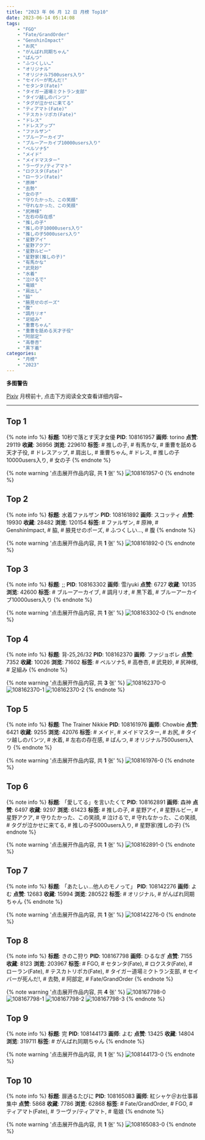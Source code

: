 ```yaml
---
title: "2023 年 06 月 12 日 月榜 Top10"
date: 2023-06-14 05:14:08
tags:
    - "FGO"
    - "Fate/GrandOrder"
    - "GenshinImpact"
    - "お尻"
    - "がんばれ同期ちゃん"
    - "ぱんつ"
    - "ふつくしい…"
    - "オリジナル"
    - "オリジナル7500users入り"
    - "セイバーが死んだ!"
    - "セタンタ(Fate)"
    - "タイガー道場ミクトラン支部"
    - "タイツ越しのパンツ"
    - "タグが泣かせに来てる"
    - "ティアマト(Fate)"
    - "テスカトリポカ(Fate)"
    - "ドレス"
    - "ドレスアップ"
    - "ファルザン"
    - "ブルーアーカイブ"
    - "ブルーアーカイブ10000users入り"
    - "ペルソナ5"
    - "メイド"
    - "メイドマスター"
    - "ラーヴァ/ティアマト"
    - "ロクスタ(Fate)"
    - "ローラン(Fate)"
    - "原神"
    - "去勢"
    - "女の子"
    - "守りたかった、この笑顔"
    - "守れなかった、この笑顔"
    - "尻神様"
    - "左右の存在感"
    - "推しの子"
    - "推しの子10000users入り"
    - "推しの子5000users入り"
    - "星野アイ"
    - "星野アクア"
    - "星野ルビー"
    - "星野家(推しの子)"
    - "有馬かな"
    - "武見妙"
    - "水着"
    - "泣けるで"
    - "竜娘"
    - "肩出し"
    - "脇"
    - "腋見せのポーズ"
    - "腹"
    - "調月リオ"
    - "足組み"
    - "重曹ちゃん"
    - "重曹を舐める天才子役"
    - "阿部定"
    - "高巻杏"
    - "黒下着"
categories:
    - "月榜"
    - "2023"
---
```


<i class="fa fa-triangle-exclamation"></i>**多图警告**<i class="fa fa-triangle-exclamation"></i>

[Pixiv](https://www.pixiv.net/) 月榜前十, 点击下方阅读全文查看详细内容~

<!-- more -->

---

## Top 1

{% note info %}
**标题**: 10秒で落とす天才女優
**PID**: 108161957 **画师**: torino
**点赞**: 29119 **收藏**: 36956 **浏览**: 229610
**标签**: # 推しの子, # 有馬かな, # 重曹を舐める天才子役, # ドレスアップ, # 肩出し, # 重曹ちゃん, # ドレス, # 推しの子10000users入り, # 女の子
{% endnote %}

{% note warning '点击展开作品内容, 共 **1** 张' %}
![108161957-0](https://i.pixiv.re/img-original/img/2023/05/16/00/00/33/108161957_p0.jpg)
{% endnote %}

## Top 2

{% note info %}
**标题**: 水着ファルザン
**PID**: 108161892 **画师**: スコッティ
**点赞**: 19930 **收藏**: 28482 **浏览**: 120154
**标签**: # ファルザン, # 原神, # GenshinImpact, # 脇, # 腋見せのポーズ, # ふつくしい…, # 腹
{% endnote %}

{% note warning '点击展开作品内容, 共 **1** 张' %}
![108161892-0](https://i.pixiv.re/img-original/img/2023/05/16/00/00/15/108161892_p0.jpg)
{% endnote %}

## Top 3

{% note info %}
**标题**: ;;
**PID**: 108163302 **画师**: 雪/yuki
**点赞**: 6727 **收藏**: 10135 **浏览**: 42600
**标签**: # ブルーアーカイブ, # 調月リオ, # 黒下着, # ブルーアーカイブ10000users入り
{% endnote %}

{% note warning '点击展开作品内容, 共 **1** 张' %}
![108163302-0](https://i.pixiv.re/img-original/img/2023/05/16/00/37/08/108163302_p0.jpg)
{% endnote %}

## Top 4

{% note info %}
**标题**: 背‐25,26/32
**PID**: 108162370 **画师**: ファジョボレ
**点赞**: 7352 **收藏**: 10026 **浏览**: 71602
**标签**: # ペルソナ5, # 高巻杏, # 武見妙, # 尻神様, # 足組み
{% endnote %}

{% note warning '点击展开作品内容, 共 **3** 张' %}
![108162370-0](https://i.pixiv.re/img-original/img/2023/05/16/00/06/53/108162370_p0.jpg)
![108162370-1](https://i.pixiv.re/img-original/img/2023/05/16/00/06/53/108162370_p1.jpg)
![108162370-2](https://i.pixiv.re/img-original/img/2023/05/16/00/06/53/108162370_p2.jpg)
{% endnote %}

## Top 5

{% note info %}
**标题**: The Trainer Nikkie
**PID**: 108161976 **画师**: Chowbie
**点赞**: 6421 **收藏**: 9255 **浏览**: 42076
**标签**: # メイド, # メイドマスター, # お尻, # タイツ越しのパンツ, # 水着, # 左右の存在感, # ぱんつ, # オリジナル7500users入り
{% endnote %}

{% note warning '点击展开作品内容, 共 **1** 张' %}
![108161976-0](https://i.pixiv.re/img-original/img/2023/05/16/00/00/40/108161976_p0.png)
{% endnote %}

## Top 6

{% note info %}
**标题**: 「愛してる」を言いたくて
**PID**: 108162891 **画师**: 森神
**点赞**: 6497 **收藏**: 9297 **浏览**: 61423
**标签**: # 推しの子, # 星野アイ, # 星野ルビー, # 星野アクア, # 守りたかった、この笑顔, # 泣けるで, # 守れなかった、この笑顔, # タグが泣かせに来てる, # 推しの子5000users入り, # 星野家(推しの子)
{% endnote %}

{% note warning '点击展开作品内容, 共 **1** 张' %}
![108162891-0](https://i.pixiv.re/img-original/img/2023/05/16/00/23/24/108162891_p0.jpg)
{% endnote %}

## Top 7

{% note info %}
**标题**: 「あたしぃ…他人のモノって」
**PID**: 108142276 **画师**: よむ
**点赞**: 12683 **收藏**: 15994 **浏览**: 280522
**标签**: # オリジナル, # がんばれ同期ちゃん
{% endnote %}

{% note warning '点击展开作品内容, 共 **1** 张' %}
![108142276-0](https://i.pixiv.re/img-original/img/2023/05/15/08/03/24/108142276_p0.png)
{% endnote %}

## Top 8

{% note info %}
**标题**: きのこ狩り
**PID**: 108167798 **画师**: ひるなぎ
**点赞**: 7155 **收藏**: 8123 **浏览**: 203967
**标签**: # FGO, # セタンタ(Fate), # ロクスタ(Fate), # ローラン(Fate), # テスカトリポカ(Fate), # タイガー道場ミクトラン支部, # セイバーが死んだ!, # 去勢, # 阿部定, # Fate/GrandOrder
{% endnote %}

{% note warning '点击展开作品内容, 共 **4** 张' %}
![108167798-0](https://i.pixiv.re/img-original/img/2023/05/16/06/00/05/108167798_p0.jpg)
![108167798-1](https://i.pixiv.re/img-original/img/2023/05/16/06/00/05/108167798_p1.jpg)
![108167798-2](https://i.pixiv.re/img-original/img/2023/05/16/06/00/05/108167798_p2.jpg)
![108167798-3](https://i.pixiv.re/img-original/img/2023/05/16/06/00/05/108167798_p3.jpg)
{% endnote %}

## Top 9

{% note info %}
**标题**: 完
**PID**: 108144173 **画师**: よむ
**点赞**: 13425 **收藏**: 14804 **浏览**: 319711
**标签**: # がんばれ同期ちゃん
{% endnote %}

{% note warning '点击展开作品内容, 共 **1** 张' %}
![108144173-0](https://i.pixiv.re/img-original/img/2023/05/15/10/45/45/108144173_p0.png)
{% endnote %}

## Top 10

{% note info %}
**标题**: 扉通るたびに
**PID**: 108165083 **画师**: 紅シャケ＠お仕事募集中
**点赞**: 5868 **收藏**: 7786 **浏览**: 62868
**标签**: # Fate/GrandOrder, # FGO, # ティアマト(Fate), # ラーヴァ/ティアマト, # 竜娘
{% endnote %}

{% note warning '点击展开作品内容, 共 **1** 张' %}
![108165083-0](https://i.pixiv.re/img-original/img/2023/05/16/01/55/10/108165083_p0.jpg)
{% endnote %}
